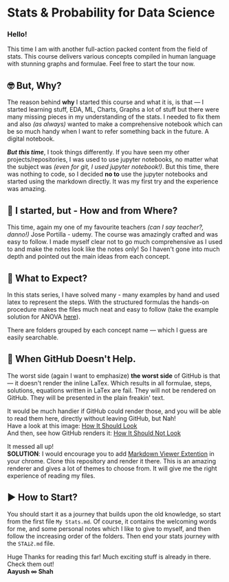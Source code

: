 # Stats & Probability for Data Science

### Hello!
This time I am with another full-action packed content from the field of stats. This course delivers various concepts compiled in human language with stunning graphs and formulae. Feel free to start the tour now.

## 🤓 But, Why?
The reason behind **why** I started this course and what it is, is that — I started learning stuff, EDA, ML, Charts, Graphs a lot of stuff
but there were many missing pieces in my understanding of the stats. I needed to fix them and also *(as always)* wanted to make a comprehensive
notebook which can be so much handy when I want to refer something back in the future. A digital notebook.

***But this time***, I took things differently. If you have seen my other projects/repositories, I was used to use jupyter notebooks,
no matter what the subject was *(even for git, I used jupyter notebook!)*. But this time, there was nothing to code, so I decided **no to**
use the jupyter notebooks and started using the markdown directly. It was my first try and the experience was amazing.

## 👣 I started, but - How and from Where?
This time, again my one of my favourite teachers *(can I say teacher?, danno!)* Jose Portilla - udemy. The course was amazingly crafted and was easy to follow. I made myself clear not to go much comprehensive as I used to and make the notes look like the notes only! So I 
haven't gone into much depth and pointed out the main ideas from each concept.

## 🧐 What to Expect?
In this stats series, I have solved many - many examples by hand and used latex to represent the steps. With the structured formulas
the hands-on procedure makes the files much neat and easy to follow (take the example solution for ANOVA [here](https://github.com/AayushSameerShah/Stats-and-Prob/blob/main/5.%20ANOVA/2.%20ANOVA%20Example.md)).

There are folders grouped by each concept name — which I guess are easily searchable.

## 🤬 When GitHub Doesn't Help.
The worst side (again I want to emphasize) **the worst side** of GitHub is that — it doesn't render the inline LaTex. Which results in
all formulae, steps, solutions, equations written in LaTex are fail. They will not be rendered on GitHub. They will be presented in the plain
freakin' text. 

It would be much handier if GitHub could render those, and you will be able to read them here, directly without leaving GitHub, but Nah! <br>
Have a look at this image:
[How It Should Look](https://i.imgur.com/CRwTBV8.png) <br>
And then, see how GitHub renders it:
[How It Should Not Look](https://i.imgur.com/i8WbgaJ.png)

It messed all up! <br>
**SOLUTION**: I would encourage you to add [Markdown Viewer Extention](https://chrome.google.com/webstore/detail/markdown-viewer/ckkdlimhmcjmikdlpkmbgfkaikojcbjk) in your chrome. Clone this repository and render it there. This is an amazing renderer and gives a lot of themes to choose from. It will give me the right experience of reading my files.

## ▶️ How to Start?
You should start it as a journey that builds upon the old knowledge, so start from the first file `My Stats.md`. Of course, it contains the welcoming words for me, and some personal notes which I like to give to myself, and then follow the increasing order of the folders. Then end your stats journey with the `STAꓕƧ.md` file.

Huge Thanks for reading this far! Much exciting stuff is already in there. Check them out! <br>
**Aayush ∞ Shah**
